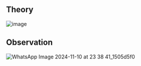 ## Theory
![image](https://github.com/user-attachments/assets/9f69c37b-994c-4913-94dc-cca325c506d4)


## Observation
![WhatsApp Image 2024-11-10 at 23 38 41_1505d5f0](https://github.com/user-attachments/assets/93b060af-855a-4cb4-9299-cbd1f29e3fe4)
